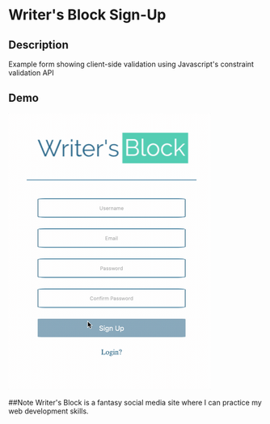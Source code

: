 # Writer's Block Sign-Up 
## Description
Example form showing client-side validation using Javascript's constraint validation API

## Demo
<img src="./demo.gif" width=400><br>

##Note
Writer's Block is a fantasy social media site where I can practice my web development skills.
